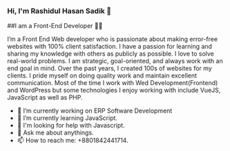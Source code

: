 ### Hi, I'm Rashidul Hasan Sadik 👋
##I am a Front-End Developer 🙂🙂

I’m a Front End Web developer who is passionate about making error-free websites with 100% client satisfaction. I have a passion for learning and sharing my knowledge with others as publicly as possible. I love to solve real-world problems. I am strategic, goal-oriented, and always work with an end goal in mind. Over the past years, I created 100s of websites for my clients. I pride myself on doing quality work and maintain excellent communication. Most of the time I work with Wed Development(Frontend) and WordPress but some technologies I enjoy working with include VueJS, JavaScript as well as PHP.

- 🔭 I’m currently working on ERP Software Development
- 🌱 I’m currently learning JavaScript.
- 🤔 I'm looking for help with Javascript.
- 💬 Ask me about anythings.
- 📫 How to reach me: +8801842441714.

